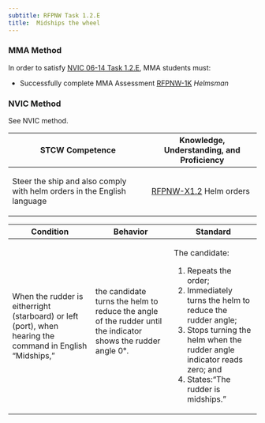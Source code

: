 ```yaml
---
subtitle: RFPNW Task 1.2.E 
title:  Midships the wheel
---
```



### MMA Method

In order to satisfy  [NVIC 06-14  Task  1.2.E]({{site.baseurl}}/assets/images/nvic-06-14.pdf), MMA students must:

* Successfully complete MMA Assessment [RFPNW-1K]({{site.baseurl}}/assessments/Deck/RFPNW-1K) *Helmsman*


### NVIC Method

<a onclick="togglevisibility('nvic_methods')" >See NVIC method.</a>

<div id='nvic_methods' class='hide'>

<table>
<thead>
<tr>
<th class='forty'> STCW Competence </th>
<th class='sixty'> Knowledge, Understanding, and Proficiency </th>
</tr>
</thead>




<tbody>
<tr><td markdown='1'>

Steer the ship and also comply with helm orders in the English language

</td><td markdown='1'>

[RFPNW-X1.2](../../tables/24.html#RFPNW-X1.2) Helm orders

</td></tr>


</tbody>
</table>


<table>
<thead>
<tr><th class='twenty'>  Condition </th><th class='twenty'> Behavior </th><th  class='sixty'>Standard </th></tr>
</thead>
<tbody >



<tr><td markdown='1'>

When the rudder is eitherright (starboard) or left (port), when hearing the command in English “Midships,”

</td><td markdown='1'>

the candidate turns the helm to reduce the angle of the rudder until the indicator shows the rudder angle 0°.

<br>

<div class="tooltip">
<span class="tooltiptext">
</span>
</div>


</td><td markdown='1'>

The candidate:

1. Repeats the order;
2. Immediately turns the helm  to reduce the rudder angle;
3. Stops turning the helm when the rudder angle indicator reads zero; and
4. States:“The rudder is midships.”

</td></tr>
</tbody>
</table>
</div>
